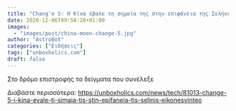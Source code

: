 ```yaml
---
title: "Chang'e 5: Η Κίνα έβαλε τη σημαία της στην επιφάνεια της Σελήνης (ΕΙΚΟΝΕΣ+ΒΙΝΤΕΟ)"
date: 2020-12-06T09:58:28+01:00
images:
  - "images/post/china-moon-change-5.jpg"
author: "AstroBot"
categories: ["Ειδήσεις"]
tags: ["unboxholics.com"]
draft: false
---
```


Στο δρόμο επιστροφής τα δείγματα που συνέλεξε

Διαβάστε περισσότερα: https://unboxholics.com/news/tech/81013-change-5-i-kina-evale-ti-simaia-tis-stin-epifaneia-tis-selinis-eikonesvinteo
